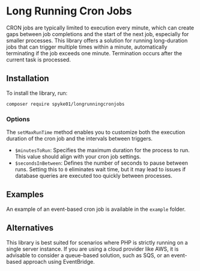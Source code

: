 # Long Running Cron Jobs
CRON jobs are typically limited to execution every minute, which can create gaps between job completions and the start of the next job, especially for smaller processes. This library offers a solution for running long-duration jobs that can trigger multiple times within a minute, automatically terminating if the job exceeds one minute. Termination occurs after the current task is processed.

## Installation
To install the library, run:

```composer require spyke01/longrunningcronjobs```

### Options
The `setMaxRunTime` method enables you to customize both the execution duration of the cron job and the intervals between triggers.

* `$minutesToRun`: Specifies the maximum duration for the process to run. This value should align with your cron job settings.
* `$secondsInBetween`: Defines the number of seconds to pause between runs. Setting this to `0` eliminates wait time, but it may lead to issues if database queries are executed too quickly between processes.

## Examples
An example of an event-based cron job is available in the `example` folder.

## Alternatives

This library is best suited for scenarios where PHP is strictly running on a single server instance. If you are using a cloud provider like AWS, it is advisable to consider a queue-based solution, such as SQS, or an event-based approach using EventBridge.
